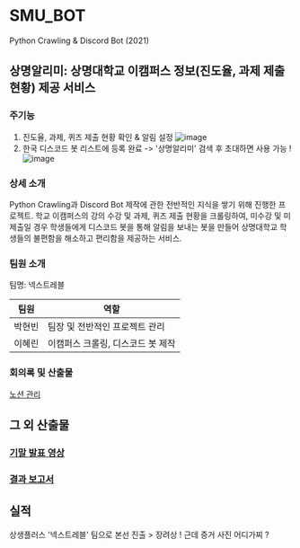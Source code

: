 # SMU_BOT
Python Crawling & Discord Bot (2021)

## 상명알리미: 상명대학교 이캠퍼스 정보(진도율, 과제 제출 현황) 제공 서비스

### 주기능
1. 진도율, 과제, 퀴즈 제출 현황 확인 & 알림 설정
![image](https://github.com/beeeeni/SMU_BOT/blob/branch/%EC%82%B0%EC%B6%9C%EB%AC%BC/%EA%B2%B0%EA%B3%BC.PNG)
2. 한국 디스코드 봇 리스트에 등록 완료 -> '상명알리미' 검색 후 초대하면 사용 가능 !
![image](https://github.com/beeeeni/SMU_BOT/blob/branch/%EC%82%B0%EC%B6%9C%EB%AC%BC/%EB%94%94%EC%8A%A4%EC%BD%94%EB%93%9C%20%EB%A6%AC%EC%8A%A4%ED%8A%B8.PNG)

### 상세 소개
Python Crawling과 Discord Bot 제작에 관한 전반적인 지식을 쌓기 위해 진행한 프로젝트. 학교 이캠퍼스의 강의 수강 및 과제, 퀴즈 제출 현황을 크롤링하여, 미수강 및 미제출일 경우 학생들에게 디스코드 봇을 통해 알림을 보내는 봇을 만들어 상명대학교 학생들의 불편함을 해소하고 편리함을 제공하는 서비스.

### 팀원 소개
팀명: 넥스트레블

팀원   |          역할 
------ | -------------
박현빈 | 팀장 및 전반적인 프로젝트 관리
이혜린 | 이캠퍼스 크롤링, 디스코드 봇 제작

### 회의록 및 산출물
[노션 관리](https://stirring-steam-f35.notion.site/047a6fa763cb4dc7a3b0c6a44b2667d5)


## 그 외 산출물
### [기말 발표 영상](https://youtu.be/soRGE8khWyg)
### [결과 보고서](https://github.com/beeeeni/SMU_BOT/blob/branch/%EC%82%B0%EC%B6%9C%EB%AC%BC/%EC%8A%A4%ED%84%B0%EB%94%94%EC%83%81%EC%83%9D%ED%94%8C%EB%9F%AC%EC%8A%A4%20%EA%B2%B0%EA%B3%BC%EB%B3%B4%EA%B3%A0%EC%84%9C_%EB%84%A5%EC%8A%A4%ED%8A%B8%EB%A0%88%EB%B8%94.pdf)

## 실적
상생플러스 '넥스트레블' 팀으로 본선 진출 > 장려상 !
근데 증거 사진 어디가찌 ?